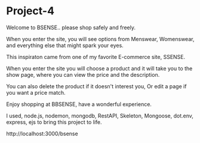 # Project-4

Welcome to BSENSE.. please shop safely and freely. 

When you enter the site, you will see options from Menswear, Womenswear, and everything else that might spark your eyes.

This inspiraton came from one of my favorite E-commerce site, SSENSE.

When you enter the site you will choose a product and it will take you to the show page, where you can view the price and the description. 

You can also delete the product if it doesn't interest you, Or edit a page if you want a price match. 

Enjoy shopping at BBSENSE, have a wonderful experience.


I used, node.js, nodemon, mongodb, RestAPI, Skeleton, Mongoose, dot.env, express, ejs to bring this project to life. 


http://localhost:3000/bsense